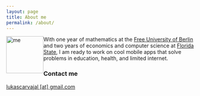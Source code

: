 ```yaml
---
layout: page
title: About me
permalink: /about/
---
```


<img class="img-responsive" src="../images/me.png" alt="me" width="100px" style="float:left;">

With one year of mathematics at the <a href="https://en.wikipedia.org/wiki/Free_University_Berlin" target="_blank">Free University of Berlin</a> and two years of economics and computer science at <a href="https://en.wikipedia.org/wiki/Florida_State_University" target="_blank">Florida State</a>, I am ready to work on cool mobile apps that solve problems in education, health, and limited internet.

### Contact me

[lukascarvajal [at] gmail.com](mailto:lukascarvajal@gmail.com)
